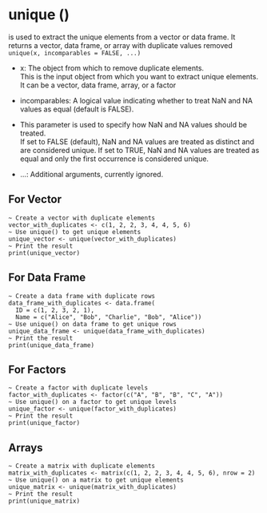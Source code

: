 # unique ()
is used to extract the unique elements from a vector or data frame. 
It returns a vector, data frame, or array with duplicate values removed <br>
```unique(x, incomparables = FALSE, ...)``` <br>
- x: The object from which to remove duplicate elements. <br>
This is the input object from which you want to extract unique elements. It can be a vector,
data frame, array, or a factor
- incomparables: A logical value indicating whether to treat NaN and NA values as equal (default is FALSE).
- This parameter is used to specify how NaN and NA values should be treated. <br>
If set to FALSE (default), NaN and NA values are treated as distinct and are considered unique. 
If set to TRUE, NaN and NA values are treated as equal and only the first occurrence is considered unique.

- ...: Additional arguments, currently ignored.<br>
## For Vector
```
~ Create a vector with duplicate elements
vector_with_duplicates <- c(1, 2, 2, 3, 4, 4, 5, 6)
~ Use unique() to get unique elements
unique_vector <- unique(vector_with_duplicates)
~ Print the result
print(unique_vector)
```
## For Data Frame
```
~ Create a data frame with duplicate rows
data_frame_with_duplicates <- data.frame(
  ID = c(1, 2, 3, 2, 1),
  Name = c("Alice", "Bob", "Charlie", "Bob", "Alice"))
~ Use unique() on data frame to get unique rows
unique_data_frame <- unique(data_frame_with_duplicates)
~ Print the result
print(unique_data_frame)
```
## For Factors
```
~ Create a factor with duplicate levels
factor_with_duplicates <- factor(c("A", "B", "B", "C", "A"))
~ Use unique() on a factor to get unique levels
unique_factor <- unique(factor_with_duplicates)
~ Print the result
print(unique_factor)
```
## Arrays
```
~ Create a matrix with duplicate elements
matrix_with_duplicates <- matrix(c(1, 2, 2, 3, 4, 4, 5, 6), nrow = 2)
~ Use unique() on a matrix to get unique elements
unique_matrix <- unique(matrix_with_duplicates)
~ Print the result
print(unique_matrix)
```



